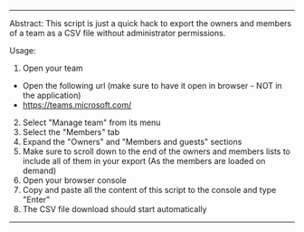 ****************************************************************************************************************************

Abstract:
This script is just a quick hack to export the owners and members of a team as a CSV file without administrator permissions.

Usage:
1. Open your team
  - Open the following url (make sure to have it open in browser - NOT in the application)
  - https://teams.microsoft.com/
2. Select "Manage team" from its menu
3. Select the "Members" tab
4. Expand the "Owners" and "Members and guests" sections
5. Make sure to scroll down to the end of the owners and members lists to include all of them in your export (As the members are loaded on demand)
6. Open your browser console
7. Copy and paste all the content of this script to the console and type "Enter"
8. The CSV file download should start automatically

****************************************************************************************************************************
